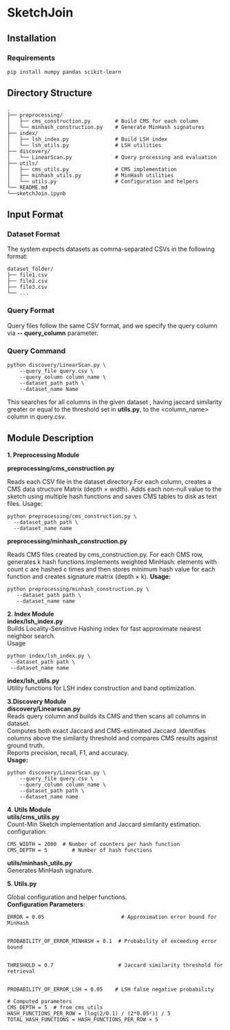 # SketchJoin
## Installation
### Requirements

```pip install numpy pandas scikit-learn```
## Directory Structure 
```
. 
├── preprocessing/ 
│   ├── cms_construction.py        # Build CMS for each column 
│   └── minhash_construction.py    # Generate MinHash signatures 
├── index/
│   ├── lsh_index.py               # Build LSH index 
│   └── lsh_utils.py               # LSH utilities 
├── discovery/
│   └── LinearScan.py              # Query processing and evaluation 
├── utils/
│   ├── cms_utils.py               # CMS implementation 
│   ├── minhash_utils.py           # MinHash utilities 
│   └── utils.py                   # Configuration and helpers 
└── README.md
└──sketchJoin.ipynb

```
## Input Format 
### Dataset Format 
The system expects datasets as  comma-separated CSVs  in the following format:
 ```
dataset_folder/
├── file1.csv
├── file2.csv
├── file3.csv
└── ...
``` 
### Query Format
Query files follow the same CSV format, and we specify the query column via   **-- query_column** parameter.
### Query Command 
```
python discovery/LinearScan.py \
    --query_file query.csv \
    --query_column column_name \
    --dataset_path path \
    --dataset_name Name
```
This searches for all columns in the given dataset , having jaccard similarity greater or equal to the threshold set in **utils.py**, to the <column_name> column in query.csv.
## Module Description
**1. Preprocessing Module** <br>

   **preprocessing/cms_construction.py** <br>
  
   Reads each CSV file in the dataset directory.For each column, creates a CMS data structure Matrix (depth × width).
   Adds each non-null value to the sketch using multiple hash functions and saves CMS tables to disk as text files.
   Usage:
   ```
   python preprocessing/cms_construction.py \
     --dataset_path path \
     --dataset_name name
   ```

  **preprocessing/minhash_construction.py** <br>
  
  Reads CMS files created by cms_construction.py. For each CMS row, generates k hash functions.Implements weighted MinHash: elements with count c are hashed c times and then stores minimum hash value for each function and creates signature matrix (depth × k).
  **Usage:**
  ```
  python preprocessing/minhash_construction.py \
     --dataset_path path \
     --dataset_name name
 ```
**2. Index Module** <br>
   **index/lsh_index.py** <br>
    Builds Locality-Sensitive Hashing index for fast approximate nearest neighbor search. <br>
   Usage
   ```
   python index/lsh_index.py \
    --dataset_path path \
    --dataset_name name
   ```
   **index/lsh_utils.py** <br>
    Utility functions for LSH index construction and band optimization.
   
   
**3.Discovery Module** <br>
 **discovery/Linearscan.py** <br>
 Reads query column and builds its CMS and then scans all columns in dataset.<br>
 Computes both exact Jaccard and CMS-estimated Jaccard .Identifies columns above the similarity threshold and compares CMS results against ground truth.<br>
 Reports precision, recall, F1, and accuracy.<br>
 **Usage:**
 ```
 python discovery/LinearScan.py \
     --query_file query.csv \
     --query_column column_name \
     --dataset_path path \
     --dataset_name name
 ```
**4. Utils Module** <br>
   **utils/cms_utils.py** <br>
   Count-Min Sketch implementation and Jaccard similarity estimation.
   configuration:
   ```
   CMS_WIDTH = 2000  # Number of counters per hash function
   CMS_DEPTH = 5        # Number of hash functions
   ```
   **utils/minhash_utils.py** <br>
   Generates MinHash signature.<br>
   
**5. Utils.py** <br>

  Global configuration and helper functions. <br>
  **Configuration Parameters**:<br>
  ```
ERROR = 0.05                         # Approximation error bound for MinHash


PROBABILITY_OF_ERROR_MINHASH = 0.1  # Probability of exceeding error bound


THRESHOLD = 0.7                     # Jaccard similarity threshold for retrieval


PROBABILITY_OF_ERROR_LSH = 0.05    # LSH false negative probability

# Computed parameters
CMS_DEPTH = 5  # from cms_utils
HASH_FUNCTIONS_PER_ROW = ⌈log(2/0.1) / (2*0.05²)⌉ / 5
TOTAL_HASH_FUNCTIONS = HASH_FUNCTIONS_PER_ROW × 5
  ```


